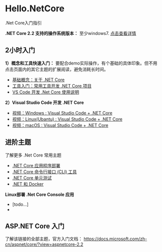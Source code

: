 # Hello.NetCore
.Net Core入门指引

**.NET Core 2.2 支持的操作系统版本：**
至少windows7. 
[点击查看详情](https://github.com/dotnet/core/blob/master/release-notes/2.2/2.2-supported-os.md)


## 2小时入门
**1）概念和工具快速入门：**
要配合demo实际操作，有个基础的具体印象。但不用点击页面内的其它主题的扩展阅读，避免消耗长时间。
 - [基础概念：关于 .NET Core](https://docs.microsoft.com/zh-cn/dotnet/core/about)
 - [工具入门：常用工具开发 .NET Core 项目](https://docs.microsoft.com/zh-cn/dotnet/core/get-started?tabs=linux)
 - [VS Code 开发 .Net Core 使用说明](https://www.cnblogs.com/yilezhu/p/9926078.html)

**2）Visual Studio Code 开发 .NET Core**
 - [视频：Windows : Visual Studio Code + .NET Core](https://channel9.msdn.com/Blogs/dotnet/Get-started-with-VS-Code-using-CSharp-and-NET-Core/)
 - [视频：Linux(Ubantu) : Visual Studio Code + .NET Core](https://channel9.msdn.com/Blogs/dotnet/Get-started-with-VS-Code-Csharp-dotnet-Core-Ubuntu)
 - [视频：macOS   : Visual Studio Code + .NET Core](https://channel9.msdn.com/Blogs/dotnet/Get-started-VSCode-NET-Core-Mac)

## 进阶主题
了解更多 .Net Core 常用主题
 - [.NET Core 应用程序部署](https://docs.microsoft.com/zh-cn/dotnet/core/deploying/)
 - [.NET Core 命令行接口 (CLI) 工具](https://docs.microsoft.com/zh-cn/dotnet/core/tools/?tabs=netcore2x)
 - [.NET Core 单元测试](https://docs.microsoft.com/zh-cn/dotnet/core/testing/)
 - [.NET 和 Docker](https://docs.microsoft.com/zh-cn/dotnet/core/docker/intro-net-docker)

**Linux部署 .Net Core Console 应用**
 - [todo...]
 - []()


## ASP.NET Core 入门
了解该链接的全部主题，官方入门文档：
https://docs.microsoft.com/zh-cn/aspnet/core/?view=aspnetcore-2.2
